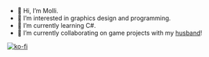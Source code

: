 - 👋 Hi, I’m Molli.
- 👀 I’m interested in graphics design and programming.
- 🌱 I’m currently learning C#.
- 💞️ I’m currently collaborating on game projects with my [husband](https://github.com/filune/)!

[![ko-fi](https://ko-fi.com/img/githubbutton_sm.svg)](https://ko-fi.com/L3L551LSW)

<!---
MochiBae/MochiBae is a ✨ special ✨ repository because its `README.md` (this file) appears on your GitHub profile.
You can click the Preview link to take a look at your changes.
--->
